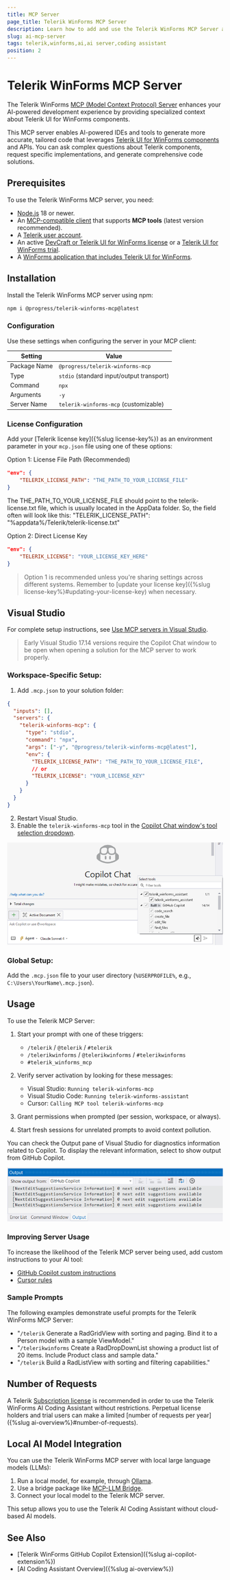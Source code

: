 ```yaml
---
title: MCP Server
page_title: Telerik WinForms MCP Server
description: Learn how to add and use the Telerik WinForms MCP Server as a WinForms AI coding assistant and code generator for better developer productivity. The Telerik WinForms MCP server provides proprietary context about Telerik UI for WinForms to AI-powered software.
slug: ai-mcp-server
tags: telerik,winforms,ai,ai server,coding assistant
position: 2
---
```


# Telerik WinForms MCP Server

The Telerik WinForms [MCP (Model Context Protocol) Server](https://modelcontextprotocol.io/introduction) enhances your AI-powered development experience by providing specialized context about Telerik UI for WinForms components.

This MCP server enables AI-powered IDEs and tools to generate more accurate, tailored code that leverages [Telerik UI for WinForms components](https://docs.telerik.com/devtools/winforms/introduction) and APIs. You can ask complex questions about Telerik components, request specific implementations, and generate comprehensive code solutions.

## Prerequisites

To use the Telerik WinForms MCP server, you need:

* [Node.js](https://nodejs.org/en) 18 or newer.
* An [MCP-compatible client](https://modelcontextprotocol.io/clients) that supports **MCP tools** (latest version recommended).
* A [Telerik user account](https://www.telerik.com/account/?_gl=1*rbcezh*_gcl_au*NzA0NDU3NzU1LjE3NTA2NTk3NDY.*_ga*ODUxNTg5NDI5LjE2OTU2NDQ2ODI.*_ga_9JSNBCSF54*czE3NTQ1NDQ5MTQkbzE0NSRnMSR0MTc1NDU3MjMxMiRqMzAkbDAkaDA.).
* An active [DevCraft or Telerik UI for WinForms license](https://www.telerik.com/purchase/individual/winforms.aspx) or a [Telerik UI for WinForms trial](https://www.telerik.com/try/ui-for-winforms).
* A [WinForms application that includes Telerik UI for WinForms](https://docs.telerik.com/devtools/winforms/getting-started/first-steps).

## Installation

Install the Telerik WinForms MCP server using npm:

```bash
npm i @progress/telerik-winforms-mcp@latest
```

### Configuration

Use these settings when configuring the server in your MCP client:

| Setting | Value |
|---------|-------|
| Package Name | `@progress/telerik-winforms-mcp` |
| Type | `stdio` (standard input/output transport) |
| Command | `npx` |
| Arguments | `-y` |
| Server Name | `telerik-winforms-mcp` (customizable) |

### License Configuration

Add your [Telerik license key]({%slug license-key%}) as an environment parameter in your `mcp.json` file using one of these options:

Option 1: License File Path (Recommended)

 ```json
 "env": {
     "TELERIK_LICENSE_PATH": "THE_PATH_TO_YOUR_LICENSE_FILE"
 }
 ```

The THE_PATH_TO_YOUR_LICENSE_FILE should point to the telerik-license.txt file, which is usually located in the AppData folder. So, the field often will look like this: "TELERIK_LICENSE_PATH": "%appdata%/Telerik/telerik-license.txt"

Option 2: Direct License Key

 ```json
 "env": {
     "TELERIK_LICENSE": "YOUR_LICENSE_KEY_HERE"
 }
 ```

> Option 1 is recommended unless you're sharing settings across different systems. Remember to [update your license key]({%slug license-key%}#updating-your-license-key) when necessary.

## Visual Studio

For complete setup instructions, see [Use MCP servers in Visual Studio](https://learn.microsoft.com/en-us/visualstudio/ide/mcp-servers).

> Early Visual Studio 17.14 versions require the Copilot Chat window to be open when opening a solution for the MCP server to work properly.

### Workspace-Specific Setup:

1. Add `.mcp.json` to your solution folder:

 ```json
 {
   "inputs": [],
   "servers": {
     "telerik-winforms-mcp": {
       "type": "stdio",
       "command": "npx",
       "args": ["-y", "@progress/telerik-winforms-mcp@latest"],
       "env": {
         "TELERIK_LICENSE_PATH": "THE_PATH_TO_YOUR_LICENSE_FILE",
         // or
         "TELERIK_LICENSE": "YOUR_LICENSE_KEY"
       }
     }
   }
 }
 ```

2. Restart Visual Studio.
3. Enable the `telerik-winforms-mcp` tool in the [Copilot Chat window's tool selection dropdown](https://learn.microsoft.com/en-us/visualstudio/ide/mcp-servers?view=vs-2022#configuration-example-with-github-mcp-server).

![WinForms AI Assistance MCP Server](images/ai-mcp-server001.png)

### Global Setup:

Add the `.mcp.json` file to your user directory (`%USERPROFILE%`, e.g., `C:\Users\YourName\.mcp.json`).

## Usage

To use the Telerik MCP Server:

1. Start your prompt with one of these triggers:
   - `/telerik` / `@telerik` / `#telerik`
   - `/telerikwinforms` / `@telerikwinforms` / `#telerikwinforms`
   - `#telerik_winforms_mcp`

2. Verify server activation by looking for these messages:
   - Visual Studio: `Running telerik-winforms-mcp`
   - Visual Studio Code: `Running telerik-winforms-assistant`
   - Cursor: `Calling MCP tool telerik-winforms-mcp`

3. Grant permissions when prompted (per session, workspace, or always).

4. Start fresh sessions for unrelated prompts to avoid context pollution.

You can check the Output pane of Visual Studio for diagnostics information related to Copilot. To display the relevant information, select to show output from GitHub Copilot.

![WinForms AI Assistance MCP Server](images/ai-mcp-server002.png)

### Improving Server Usage

To increase the likelihood of the Telerik MCP server being used, add custom instructions to your AI tool:
- [GitHub Copilot custom instructions](https://docs.github.com/en/copilot/customizing-copilot/adding-repository-custom-instructions-for-github-copilot#about-repository-custom-instructions-for-github-copilot-chat)
- [Cursor rules](https://docs.cursor.com/context/rules)

### Sample Prompts

The following examples demonstrate useful prompts for the Telerik WinForms MCP Server:

* "`/telerik` Generate a RadGridView with sorting and paging. Bind it to a Person model with a sample ViewModel."
* "`/telerikwinforms` Create a RadDropDownList showing a product list of 20 items. Include Product class and sample data."
* "`/telerik` Build a RadListView with sorting and filtering capabilities."

## Number of Requests

A Telerik [Subscription license](https://www.telerik.com/purchase/faq/licensing-purchasing) is recommended in order to use the Telerik WinForms AI Coding Assistant without restrictions. Perpetual license holders and trial users can make a limited [number of requests per year]({%slug ai-overview%}#number-of-requests).

## Local AI Model Integration

You can use the Telerik WinForms MCP server with local large language models (LLMs):

1. Run a local model, for example, through [Ollama](https://ollama.com).
2. Use a bridge package like [MCP-LLM Bridge](https://github.com/patruff/ollama-mcp-bridge).
3. Connect your local model to the Telerik MCP server.

This setup allows you to use the Telerik AI Coding Assistant without cloud-based AI models.

## See Also

* [Telerik WinForms GitHub Copilot Extension]({%slug ai-copilot-extension%})
* [AI Coding Assistant Overview]({%slug ai-overview%})
